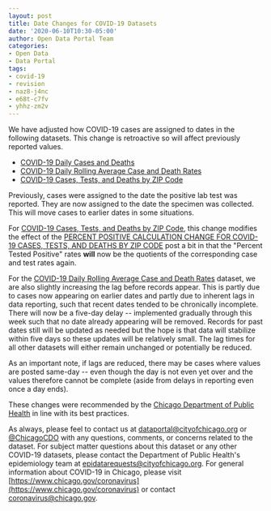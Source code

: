 ```yaml
---
layout: post
title: Date Changes for COVID-19 Datasets
date: '2020-06-10T10:30-05:00'
author: Open Data Portal Team
categories:
- Open Data
- Data Portal
tags:
- covid-19
- revision
- naz8-j4nc
- e68t-c7fv
- yhhz-zm2v
---
```

We have adjusted how COVID-19 cases are assigned to dates in the following datasets. This change is retroactive so will affect previously reported values.

* [COVID-19 Daily Cases and Deaths](https://data.cityofchicago.org/d/naz8-j4nc)
* [COVID-19 Daily Rolling Average Case and Death Rates](https://data.cityofchicago.org/d/e68t-c7fv)
* [COVID-19 Cases, Tests, and Deaths by ZIP Code](https://data.cityofchicago.org/d/yhhz-zm2v)

Previously, cases were assigned to the date the positive lab test was reported. They are now assigned to the date the specimen was collected. This will move cases to earlier dates in some situations.

For [COVID-19 Cases, Tests, and Deaths by ZIP Code](https://data.cityofchicago.org/d/yhhz-zm2v), this change modifies the effect of the [PERCENT POSITIVE CALCULATION CHANGE FOR COVID-19 CASES, TESTS, AND DEATHS BY ZIP CODE](http://dev.cityofchicago.org/open%20data/data%20portal/2020/05/29/covid-19-weekly-ZIP-percent-positive.html) post a bit in that the "Percent Tested Positive" rates **will** now be the quotients of the corresponding case and test rates again.

For the [COVID-19 Daily Rolling Average Case and Death Rates](https://data.cityofchicago.org/d/e68t-c7fv) dataset, we are also slightly increasing the lag before records appear. This is partly due to cases now appearing on earlier dates and partly due to inherent lags in data reporting, such that recent dates tended to be chronically incomplete. There will now be a five-day delay -- implemented gradually through this week such that no date already appearing will be removed. Records for past dates still will be updated as needed but the hope is that data will stabilize within five days so these updates will be relatively small. The lag times for all other datasets will either remain unchanged or potentially be reduced.

As an important note, if lags are reduced, there may be cases where values are posted same-day -- even though the day is not even yet over and the values therefore cannot be complete (aside from delays in reporting even once a day ends). 

These changes were recommended by the [Chicago Department of Public Health](https://www.chicago.gov/cdph) in line with its best practices.

As always, please feel to contact us at [dataportal@cityofchicago.org](mailto:dataportal@cityofchicago.org) or [@ChicagoCDO](https://twitter.com/ChicagoCDO) with any questions, comments, or concerns related to the dataset. For subject matter questions about this dataset or any other COVID-19 datasets, please contact the Department of Public Health's epidemiology team at [epidatarequests@cityofchicago.org](mailto:epidatarequests@cityofchicago.org). For general information about COVID-19 in Chicago, please visit [https://www.chicago.gov/coronavirus](https://www.chicago.gov/coronavirus) or contact [coronavirus@chicago.gov](mailto:coronavirus@chicago.gov).
